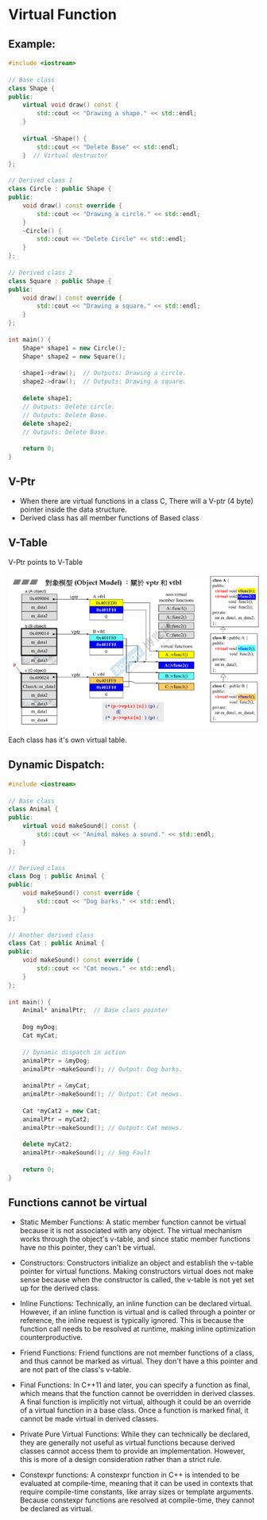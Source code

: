 # Virtual Function

## Example:
```cpp
#include <iostream>

// Base class
class Shape {
public:
    virtual void draw() const {
        std::cout << "Drawing a shape." << std::endl;
    }

    virtual ~Shape() {
        std::cout << "Delete Base" << std::endl;
    }  // Virtual destructor
};

// Derived class 1
class Circle : public Shape {
public:
    void draw() const override {
        std::cout << "Drawing a circle." << std::endl;
    }
    ~Circle() {
        std::cout << "Delete Circle" << std::endl;
    }
};

// Derived class 2
class Square : public Shape {
public:
    void draw() const override {
        std::cout << "Drawing a square." << std::endl;
    }
};

int main() {
    Shape* shape1 = new Circle();
    Shape* shape2 = new Square();

    shape1->draw();  // Outputs: Drawing a circle.
    shape2->draw();  // Outputs: Drawing a square.

    delete shape1; 
    // Outputs: Delete circle.
    // Outputs: Delete Base.
    delete shape2;
    // Outputs: Delete Base.

    return 0;
}

```

## V-Ptr

- When there are virtual functions in a class C, There will a V-ptr (4 byte) pointer inside the data structure.
- Derived class has all member functions of Based class

## V-Table

V-Ptr points to V-Table

![demostration](imgs/vptr_vtable.png)

Each class has it's own virtual table.



## Dynamic Dispatch:
```cpp
#include <iostream>

// Base class
class Animal {
public:
    virtual void makeSound() const {
        std::cout << "Animal makes a sound." << std::endl;
    }
};

// Derived class
class Dog : public Animal {
public:
    void makeSound() const override {
        std::cout << "Dog barks." << std::endl;
    }
};

// Another derived class
class Cat : public Animal {
public:
    void makeSound() const override {
        std::cout << "Cat meows." << std::endl;
    }
};

int main() {
    Animal* animalPtr;  // Base class pointer

    Dog myDog;
    Cat myCat;

    // Dynamic dispatch in action
    animalPtr = &myDog;
    animalPtr->makeSound(); // Output: Dog barks.

    animalPtr = &myCat;
    animalPtr->makeSound(); // Output: Cat meows.

    Cat *myCat2 = new Cat;
    animalPtr = myCat2;
    animalPtr->makeSound(); // Output: Cat meows.
    
    delete myCat2;
    animalPtr->makeSound(); // Seg Fault

    return 0;
}
```


## Functions cannot be virtual

- Static Member Functions: A static member function cannot be virtual because it is not associated with any object. The virtual mechanism works through the object's v-table, and since static member functions have no this pointer, they can't be virtual.

- Constructors: Constructors initialize an object and establish the v-table pointer for virtual functions. Making constructors virtual does not make sense because when the constructor is called, the v-table is not yet set up for the derived class.

- Inline Functions: Technically, an inline function can be declared virtual. However, if an inline function is virtual and is called through a pointer or reference, the inline request is typically ignored. This is because the function call needs to be resolved at runtime, making inline optimization counterproductive.

- Friend Functions: Friend functions are not member functions of a class, and thus cannot be marked as virtual. They don't have a this pointer and are not part of the class's v-table.

- Final Functions: In C++11 and later, you can specify a function as final, which means that the function cannot be overridden in derived classes. A final function is implicitly not virtual, although it could be an override of a virtual function in a base class. Once a function is marked final, it cannot be made virtual in derived classes.

- Private Pure Virtual Functions: While they can technically be declared, they are generally not useful as virtual functions because derived classes cannot access them to provide an implementation. However, this is more of a design consideration rather than a strict rule.

- Constexpr functions: A constexpr function in C++ is intended to be evaluated at compile-time, meaning that it can be used in contexts that require compile-time constants, like array sizes or template arguments. Because constexpr functions are resolved at compile-time, they cannot be declared as virtual.
